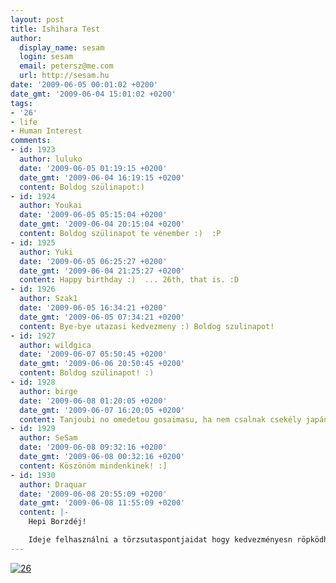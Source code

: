 ```yaml
---
layout: post
title: Ishihara Test
author:
  display_name: sesam
  login: sesam
  email: petersz@me.com
  url: http://sesam.hu
date: '2009-06-05 00:01:02 +0200'
date_gmt: '2009-06-04 15:01:02 +0200'
tags:
- '26'
- life
- Human Interest
comments:
- id: 1923
  author: luluko
  date: '2009-06-05 01:19:15 +0200'
  date_gmt: '2009-06-04 16:19:15 +0200'
  content: Boldog szülinapot:)
- id: 1924
  author: Youkai
  date: '2009-06-05 05:15:04 +0200'
  date_gmt: '2009-06-04 20:15:04 +0200'
  content: Boldog szülinapot te vénember :)  :P
- id: 1925
  author: Yuki
  date: '2009-06-05 06:25:27 +0200'
  date_gmt: '2009-06-04 21:25:27 +0200'
  content: Happy birthday :)  ... 26th, that is. :D
- id: 1926
  author: Szak1
  date: '2009-06-05 16:34:21 +0200'
  date_gmt: '2009-06-05 07:34:21 +0200'
  content: Bye-bye utazasi kedvezmeny :) Boldog szulinapot!
- id: 1927
  author: wildgica
  date: '2009-06-07 05:50:45 +0200'
  date_gmt: '2009-06-06 20:50:45 +0200'
  content: Boldog szülinapot! :)
- id: 1928
  author: birge
  date: '2009-06-08 01:20:05 +0200'
  date_gmt: '2009-06-07 16:20:05 +0200'
  content: Tanjoubi no omedetou gosaimasu, ha nem csalnak csekély japán emlékeim...
- id: 1929
  author: SeSam
  date: '2009-06-08 09:32:16 +0200'
  date_gmt: '2009-06-08 00:32:16 +0200'
  content: Köszönöm mindenkinek! :]
- id: 1930
  author: Draquar
  date: '2009-06-08 20:55:09 +0200'
  date_gmt: '2009-06-08 11:55:09 +0200'
  content: |-
    Hepi Borzdéj!

    Ideje felhasználni a törzsutaspontjaidat hogy kedvezményesn röpködhess... :oD
---
```


[![26](http://img.skitch.com/20090604-byb3pxqn4apssd8mrkuymt4ku4.jpg)](http://www.flickr.com/photos/2inches/109466350)

